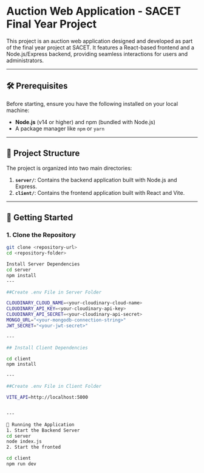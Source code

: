 # Auction Web Application - SACET Final Year Project

This project is an auction web application designed and developed as part of the final year project at SACET. It features a React-based frontend and a Node.js/Express backend, providing seamless interactions for users and administrators.

---

## 🛠 Prerequisites

Before starting, ensure you have the following installed on your local machine:
- **Node.js** (v14 or higher) and npm (bundled with Node.js)
- A package manager like `npm` or `yarn`

---

## 📁 Project Structure

The project is organized into two main directories:
1. **`server/`**: Contains the backend application built with Node.js and Express.
2. **`client/`**: Contains the frontend application built with React and Vite.

---

## 🚀 Getting Started

### 1. Clone the Repository
```bash
git clone <repository-url>
cd <repository-folder>

Install Server Dependencies
cd server
npm install
---

##Create .env File in Server Folder

CLOUDINARY_CLOUD_NAME=<your-cloudinary-cloud-name>
CLOUDINARY_API_KEY=<your-cloudinary-api-key>
CLOUDINARY_API_SECRET=<your-cloudinary-api-secret>
MONGO_URL="<your-mongodb-connection-string>"
JWT_SECRET="<your-jwt-secret>"

---

## Install Client Dependencies

cd client
npm install

---

##Create .env File in Client Folder

VITE_API=http://localhost:5000


---

🏃 Running the Application
1. Start the Backend Server
cd server
node index.js
2. Start the fronted

cd client
npm run dev
